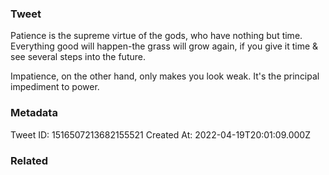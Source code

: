 ### Tweet
Patience is the supreme virtue of the gods, who have nothing but time. Everything good will happen-the grass will grow again, if you give it time &amp; see several steps into the future.

Impatience, on the other hand, only makes you look weak. It's the principal impediment to power.

### Metadata
Tweet ID: 1516507213682155521
Created At: 2022-04-19T20:01:09.000Z

### Related

